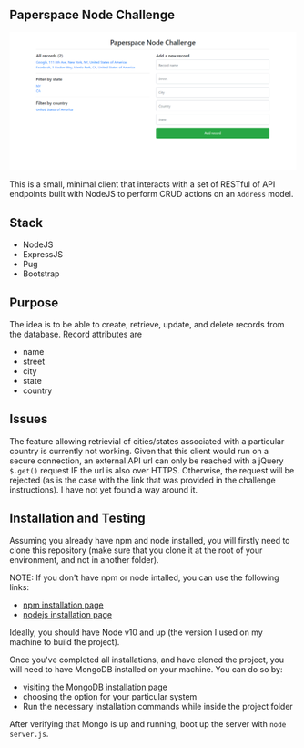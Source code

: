 ## Paperspace Node Challenge
![paperspace-node-challenge](https://github.com/demesvardestin/paperspace-node/raw/master/public/assets/paperspace_node_challenge.png "paperspace-node-challenge")

This is a small, minimal client that interacts with a set of RESTful of API endpoints
built with NodeJS to perform CRUD actions on an ```Address``` model.

## Stack

- NodeJS
- ExpressJS
- Pug
- Bootstrap

## Purpose

The idea is to be able to create, retrieve, update, and delete records from the
database. Record attributes are

- name
- street
- city
- state
- country


## Issues

The feature allowing retrievial of cities/states associated with a particular
country is currently not working. Given that this client would run on a secure
connection, an external API url can only be reached with a jQuery ```$.get()``` request IF
the url is also over HTTPS. Otherwise, the request will be rejected (as is the case
with the link that was provided in the challenge instructions). I have not
yet found a way around it.

## Installation and Testing

Assuming you already have npm and node installed, you will firstly need to clone
this repository (make sure that you clone it at the root of your environment,
and not in another folder).

NOTE: If you don't have npm or node intalled, you can use
the following links:

- [npm installation page](https://www.npmjs.com/get-npm "npm installation page")
- [nodejs installation page](https://nodejs.org/en/download/ "nodejs installation page")

Ideally, you should have Node v10 and up (the version I used on my machine to
build the project).

Once you've completed all installations, and have cloned the project, you will
need to have MongoDB installed on your machine. You can do so by:

- visiting the [MongoDB installation page](https://docs.mongodb.com/manual/installation/ "MongoDB installation page")
- choosing the option for your particular system
- Run the necessary installation commands while inside the project folder

After verifying that Mongo is up and running, boot up the server with
```node server.js```.